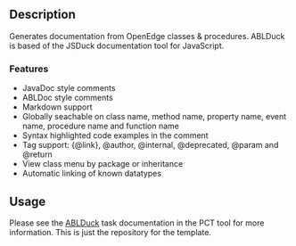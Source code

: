 ## Description

Generates documentation from OpenEdge classes & procedures. ABLDuck is based of the JSDuck documentation tool for JavaScript.

### Features
* JavaDoc style comments
* ABLDoc style comments
* Markdown support
* Globally seachable on class name, method name, property name, event name, procedure name and function name
* Syntax highlighted code examples in the comment
* Tag support: {@link}, @author, @internal, @deprecated, @param and @return
* View class menu by package or inheritance
* Automatic linking of known datatypes

## Usage

Please see the [ABLDuck](https://github.com/Riverside-Software/pct/wiki/ABLDuck) task documentation in the PCT tool for more information. This is just the repository for the template.
